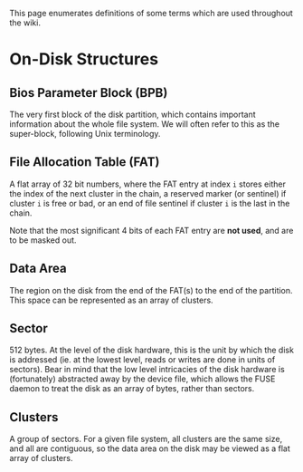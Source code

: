 This page enumerates definitions of some terms which are used throughout
the wiki.

# On-Disk Structures #

## Bios Parameter Block (BPB) ##
The very first block of the disk partition, which contains important
information about the whole file system. We will often refer to this as
the super-block, following Unix terminology.

## File Allocation Table (FAT) ##
A flat array of 32 bit numbers, where the FAT entry at index `i` stores
either the index of the next cluster in the chain, a reserved marker (or
sentinel) if cluster `i` is free or bad, or an end of file sentinel if
cluster `i` is the last in the chain.

Note that the most significant 4 bits of each FAT entry are **not used**,
and are to be masked out.

## Data Area ##
The region on the disk from the end of the FAT(s) to the end of the
partition. This space can be represented as an array of clusters.

## Sector ##
512 bytes. At the level of the disk hardware, this is the unit by which
the disk is addressed (ie. at the lowest level, reads or writes are done
in units of sectors). Bear in mind that the low level intricacies of the
disk hardware is (fortunately) abstracted away by the device file, which
allows the FUSE daemon to treat the disk as an array of bytes, rather
than sectors.

## Clusters ##
A group of sectors. For a given file system, all clusters are the same
size, and all are contiguous, so the data area on the disk may be viewed
as a flat array of clusters.